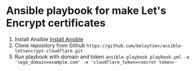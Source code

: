 # Ansible playbook for make Let's Encrypt certificates
1. Install Ansible [Install Ansible](https://docs.ansible.com/ansible/latest/installation_guide/index.html)
2. Clone repository from Github `https://github.com/belaytzev/ansible-letsencrypt-cloudflare.git`
3. Run playbook with domain and token `ansible-playbook playbook.yml -e 'lego_domain=example.com' -e 'cloudflare_token=<secret token>'`
